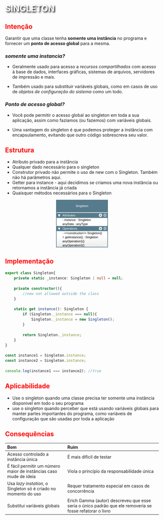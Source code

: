 # <b style="color: white ; text-shadow: black 0.1em 0.1em 0.2em" >SINGLETON</b>

## <b style="color: red">Intenção</b>
<p>Garantir que uma classe tenha <b>somente uma instância</b> no programa e fornecer um <b>ponto de acesso global</b> para a mesma.</p>

### <i>somente uma instancia?</i>
* <p>Geralmente usado para acesso a <i>recursos compartilhados</i> com acesso à base de dados, interfaces gráficas, sistemas de arquivos, servidores de impressão e mais.</p>
* <p>Também usado para substituir variáveis globais, como em casos de uso de <i>objetos de configuração do sistema</i> como um todo.</p>

### <i>Ponto de acesso global?</i>
* <p>Você pode permitir o acesso global ao singleton em toda a sua aplicação, assim como faziamos (ou fazemos) com variáveis globais.</p>
* <p>Uma vantagem do singleton é que podemos proteger a instância com encapsulamento, evitando que outro código sobrescreva seu valor.</p>

## <b style="color: red">Estrutura</b>

* Atributo privado para a instância
* Qualquer dado necessário para o singleton
* Construtor privado não permite o uso de new com o Singleton. Também não há parâmetros aqui.
* Getter para instance - aqui decidimos se criamos uma nova instância ou retornamos a instância já criada
* Quaisquer métodos necessários para o Singleton

[comment]: < ![estrutura do singleton](./img/Singleton-image.png)  >

<p width= 30%; align="center">
  <img src=".//img/Singleton-image.png" width="170"  title="estrutura do singleton" alt="accessibility text">
</p>

## <b style="color: red">Implementação</b>

```typescript
export class Singleton{
    private static _instance: Singleton | null = null;

    private constructor(){
        //new not allowed outside the class
    }

    static get instance(): Singleton {
        if (Singleton._instance === null){
            Singleton._instance = new Singleton();
        }

        return Singleton._instance;
    }
}

const instance1 = Singleton.instance;
const instance2 = Singleton.instance;

console.log(instance1 === instance2); //true
```

## <b style="color: red">Aplicabilidade</b>

* Use o singleton quando uma classe precisa ter somente uma instância disponivel em todo o seu programa
* use o singleton quando perceber que está usando variáveis globais para manter partes importantes do programa, como variáveis de configuração que são usadas por toda a aplicação

## <b style="color: red">Consequências</b>

Bom                                      |Ruim
:--------------------------------                              | :----------------
Acesso controlado a instância única                    |É mais dificil de testar
É fácil permitir um número maior de instâncias caso mude de ideia |Viola o princípio da responsabilidade única
Usa <i>lazy instation</i>, o Singleton só é criado no momento do uso     | Requer tratamento especial em casos de concorrência
Substitui variáveis globais       | Erich Gamma (autor) descreveu que esse seria o único padrão que ele removeria se fosse refatorar o livro
